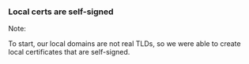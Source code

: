 ### Local certs are self-signed <!-- .element: class="dark" -->

Note:

To start, our local domains are not real TLDs, so we were able to create local certificates that are self-signed.
